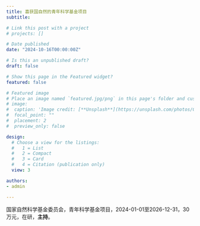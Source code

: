 ```yaml
---
title: 喜获国自然的青年科学基金项目
subtitle: 

# Link this post with a project
# projects: []

# Date published
date: "2024-10-16T00:00:00Z"

# Is this an unpublished draft?
draft: false

# Show this page in the Featured widget?
featured: false

# Featured image
# Place an image named `featured.jpg/png` in this page's folder and customize its options here.
# image:
#  caption: 'Image credit: [**Unsplash**](https://unsplash.com/photos/CpkOjOcXdUY)'
#  focal_point: ""
#  placement: 2
#  preview_only: false

design:
  # Choose a view for the listings:
  #   1 = List
  #   2 = Compact
  #   3 = Card
  #   4 = Citation (publication only)
  view: 3

authors:
- admin

---
```


国家自然科学基金委员会，青年科学基金项目，2024-01-01至2026-12-31，30万元，在研，**主持**。